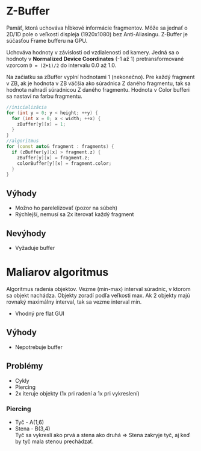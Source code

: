 # Z-Buffer 
Pamäť, ktorá uchováva hĺbkové informácie fragmentov. Môže sa jednať o 2D/1D pole o veľkosti displeja (1920x1080) bez Anti-Aliasingu. Z-Buffer je súčasťou Frame bufferu na GPU.

Uchováva hodnoty v závislosti od vzdialenosti od kamery. Jedná sa o hodnoty v **Normalized Device Coordinates** (-1 až 1) pretransformované vzorcom `D = (Z+1)/2` do intervalu 0.0 až 1.0.

Na začiatku sa zBuffer vyplní hodnotami 1 (nekonečno). Pre každý fragment v ZB, ak je hodnota v ZB väčšia ako súradnica Z daného fragmentu, tak sa hodnota nahradí súradnicou Z daného fragmentu.
Hodnota v Color bufferi sa nastaví na farbu fragmentu. 

```cpp
//inicializácia
for (int y = 0; y < height; ++y) {
  for (int x = 0; x < width; ++x) {
    zBuffer[y][x] = 1;
  }
}
//algoritmus
for (const auto& fragment : fragments) {
  if (zBuffer[y][x] > fragment.z) {
    zBuffer[y][x] = fragment.z;
    colorBuffer[y][x] = fragment.color;
  }
}
```

## Výhody
- Možno ho parelelizovať (pozor na súbeh)
- Rýchlejší, nemusí sa 2x iterovať každý fragment

## Nevýhody
- Vyžaduje buffer

# Maliarov algoritmus
Algoritmus radenia objektov. Vezme (min-max) interval súradníc, v ktorom sa objekt nachádza. Objekty zoradí podľa veľkosti max. Ak 2 objekty majú rovnaký maximálny interval, tak sa vezme interval min.
- Vhodný pre flat GUI

## Výhody
- Nepotrebuje buffer

## Problémy
- Cykly
- Piercing
- 2x iteruje objekty (1x pri radení a 1x pri vykreslení)

### Piercing
- Tyč - A(1,6)
- Stena - B(3,4)\
Tyč sa vykreslí ako prvá a stena ako druhá => Stena zakryje tyč, aj keď by tyč mala stenou prechádzať. 